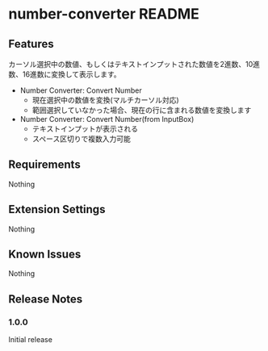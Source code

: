 # number-converter README

## Features

カーソル選択中の数値、もしくはテキストインプットされた数値を2進数、10進数、16進数に変換して表示します。

* Number Converter: Convert Number
  * 現在選択中の数値を変換(マルチカーソル対応)
  * 範囲選択していなかった場合、現在の行に含まれる数値を変換します
* Number Converter: Convert Number(from InputBox)
  * テキストインプットが表示される
  * スペース区切りで複数入力可能

## Requirements

Nothing

## Extension Settings

Nothing

## Known Issues

Nothing

## Release Notes

### 1.0.0

Initial release
